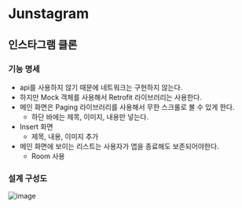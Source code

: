 # Junstagram

## 인스타그램 클론

### 기능 명세
* api를 사용하지 않기 때문에 네트워크는 구현하지 않는다.
* 하지만 Mock 객체를 사용해서 Retrofit 라이브러리는 사용한다.
* 메인 화면은 Paging 라이브러리를 사용해서 무한 스크롤로 볼 수 있게 한다.
  * 하단 바에는 제목, 이미지, 내용만 넣는다.
* Insert 화면
  * 제목, 내용, 이미지 추가
* 메인 화면에 보이는 리스트는 사용자가 앱을 종료해도 보존되어야한다.
  * Room 사용

### 설계 구성도
![image](https://user-images.githubusercontent.com/29699217/120978084-10344f80-c7af-11eb-8910-ad303b5e3e6c.png)
